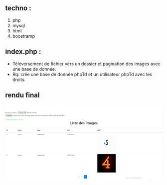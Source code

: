## techno :
1. php
2. mysql
3. html
4. boostramp


## index.php :
* Téléversement de fichier vers un dossier et pagination des images avec une base de donnée.
* Rq: crée une base de donnée phpTd et un utilisateur phpTd avec les droits.


## rendu final

![link](https://github.com/alihaydar8/introduction-aux-humanit-s-numeriques-et-m-thodes-digitales/blob/master/tp2/Téléversement.png)
